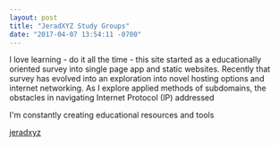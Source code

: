 ```yaml
---
layout: post
title: "JeradXYZ Study Groups"
date: "2017-04-07 13:54:11 -0700"
---
```


I love learning - do it all the time - this site started as a educationally oriented survey into single page app and static websites. Recently that survey has evolved into an exploration into novel hosting options and internet networking. As I explore applied methods of subdomains, the obstacles in navigating Internet Protocol (IP) addressed

I'm constantly creating educational resources and tools


<!DOCTYPE html>
<html>
<head>
<title>jeradxyz</title>
<meta charset="UTF-8">
<meta name="viewport" content="width=device-width">
<meta http-equiv="X-UA-Compatible" content="IE=edge">
</head>
<body>
<a class="muut" href="https://muut.com/i/jeradxyz">jeradxyz</a>
<script src="//cdn.muut.com/1/moot.min.js"></script>
</body>
</html>
